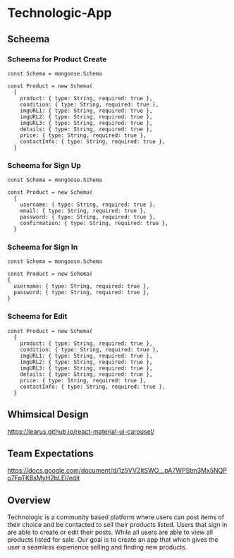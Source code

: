 # Technologic-App

## Scheema
### Scheema for Product Create
```
const Schema = mongoose.Schema

const Product = new Schema(
  {
    product: { type: String, required: true },
    condition: { type: String, required: true },
    imgURL1: { type: String, required: true },
    imgURL2: { type: String, required: true },
    imgURL3: { type: String, required: true },
    details: { type: String, required: true },
    price: { type: String, required: true },
    contactInfo: { type: String, required: true },
  }
```
### Scheema for Sign Up 
```
const Schema = mongoose.Schema

const Product = new Schema(
  {
    username: { type: String, required: true },
    email: { type: String, required: true },
    password: { type: String, required: true },
    confirmation: { type: String, required: true },
  }
  ```
### Scheema for Sign In
  ```
  const Schema = mongoose.Schema

const Product = new Schema(
  {
    username: { type: String, required: true },
    password: { type: String, required: true },
  }
```
### Scheema for Edit
```
const Product = new Schema(
  {
    product: { type: String, required: true },
    condition: { type: String, required: true },
    imgURL1: { type: String, required: true },
    imgURL2: { type: String, required: true },
    imgURL3: { type: String, required: true },
    details: { type: String, required: true },
    price: { type: String, required: true },
    contactInfo: { type: String, required: true },
  }
```

## Whimsical Design
https://learus.github.io/react-material-ui-carousel/

## Team Expectations
https://docs.google.com/document/d/1z5VV2ltSWO__pA7WPStm3Mx5NQPo7FpTK8sMyH2bLEI/edit

## Overview
Technologic is a community based platform where users can post items of their choice and be contacted to sell their products listed. Users that sign in are able to create or edit their posts. While all users are able to view all products listed for sale. Our goal is to create an app that which gives the user a seamless experience selling and finding new products.

##